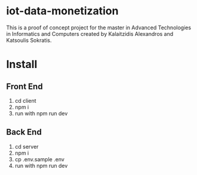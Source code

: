 # iot-data-monetization
This is a proof of concept project for the master in Advanced Technologies in Informatics and Computers created by Kalaitzidis Alexandros and Katsoulis Sokratis.


# Install

## Front End

1. cd client
2. npm i
3. run with npm run dev

## Back End

1. cd server
2. npm i
3. cp .env.sample .env
4. run with npm run dev